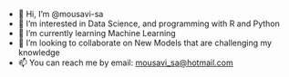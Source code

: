 - 👋 Hi, I’m @mousavi-sa
- 👀 I’m interested in Data Science, and programming with R and Python
- 🌱 I’m currently learning Machine Learning
- 💞️ I’m looking to collaborate on New Models that are challenging my knowledge
- 📫 You can reach me by email: mousavi_sa@hotmail.com 

<!---
mousavi-sa/mousavi-sa is a ✨ special ✨ repository because its `README.md` (this file) appears on your GitHub profile.
You can click the Preview link to take a look at your changes.
--->
